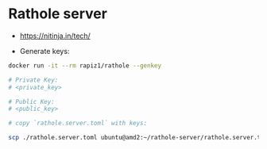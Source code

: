 # Rathole server

- https://nitinja.in/tech/

- Generate keys:

```bash
docker run -it --rm rapiz1/rathole --genkey

# Private Key:
# <private_key>

# Public Key:
# <public_key>
```


```bash
# copy `rathole.server.toml` with keys:

scp ./rathole.server.toml ubuntu@amd2:~/rathole-server/rathole.server.toml
```
